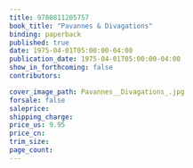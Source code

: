 ```yaml
---
title: 9780811205757
book_title: "Pavannes & Divagations"
binding: paperback
published: true
date: 1975-04-01T05:00:00-04:00
publication_date: 1975-04-01T05:00:00-04:00
show_in_forthcoming: false
contributors:

cover_image_path: Pavannes__Divagations_.jpg
forsale: false
saleprice:
shipping_charge:
price_us: 9.95
price_cn:
trim_size:
page_count:
---
```


